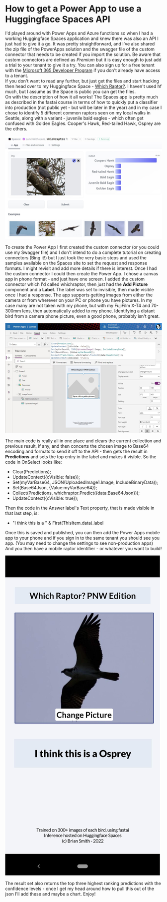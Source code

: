 # How to get a Power App to use a Huggingface Spaces API

I'd played around with Power Apps and Azure functions so when I had a working Huggingface Spaces application and knew there was also an API I just had to give it a go. It was pretty straightforward, and I've also shared the zip file of the PowerApps solution and the swagger file of the custom connector that needs to be created if you import the solution.  Be aware that custom connectors are defined as *Premium* but it is easy enough to just add a trial to your tenant to give it a try.  You can also sign up for a free tenant with the [Microsoft 365 Developer Program](https://developer.microsoft.com/en-us/microsoft-365/dev-program) if you don't already have access to a tenant.<br>
If you don't want to read any further, but just get the files and start hacking then head over to my Huggingface Space - [Which Raptor?](https://huggingface.co/spaces/LunchWithaLens/whichraptor). I haven't used hf much, but I assume as the Space is public you can get the files.<br>
On with the description of how it all works! The Spaces app is pretty much as described in the fastai course in terms of how to quickly put a classifier into production (not public yet - but will be later in the year) and in my case I chose to identify 5 different common raptors seen on my local walks in Seattle, along with a variant - juvenile bald eagles - which often get confused with Golden Eagles.  Cooper's Hawk, Red-tailed Hawk, Osprey are the others.<br>

 ![The application showing the samples and an identified Cooper's Hawk in my garden](/images/hfSpacess.jpg "Huggingface Spaces - Which Raptor")<br>

To create the Power App I first created the custom connector (or you could use my Swagger file) and I don't intend to do a complete tutorial on creating connectors (Bing it!) but I just took the very basic steps and used the samples available on the Spaces site to set the request and response formats.  I might revisit and add more details if there is interest. Once I had the custom connector I could then create the Power App.  I chose a canvas app in phone format - and just have one screen. I added the custom connector which I'd called whichraptor, then just had the **Add Picture** component and a **Label**.  The label was set to invisible, then made visible once I had a response.  The app supports getting images from either the camera or from wherever on your PC or phone you have pictures.  In my case many are not taken with my phone, but with my FujiFilm X-T4 and 70-300mm lens, then automatically added to my phone.  Identifying a distant bird from a camera phone picture, even a good phone, probably isn't great.<br>

![The application development environment with the interesting stuff showing](/images/powerappdev.jpg "Power Apps screen and app")<br>

The main code is really all in one place and clears the current collection and previous result, if any, and then concerts the chosen image to Base64 encoding and formats to send it off to the API - then gets the result in **Predictions** and sets the top entry in the label and makes it visible.  So the code in OnSelect looks like:<br>

* Clear(Predictions);
* UpdateContext({cVisible: false}); 
* Set(myVarBase64, JSON(UploadedImage1.Image, IncludeBinaryData));
* Set(Base64Json, {Value:myVarBase64});
* Collect(Predictions, whichraptor.Predict({data:Base64Json}));
* UpdateContext({cVisible: true}); 

Then the code in the Answer label's Text property, that is made visible in that last step, is:<br>

* "I think this is a " & First(ThisItem.data).label

Once this is saved and published, you can then add the Power Apps mobile app to your phone and if you sign in to the same tenant you should see you app. (You may need to change the settings to see non-production apps) And you then have a mobile raptor identifier - or whatever you want to build!<br>

![The mobile app - and a good ID of an Osprey](/images/mobilewhichraptor.jpg "An Osprey Identied! (I must fix that 'a')")<br>

The result set also returns the top three highest ranking predictions with the confidence levels - once I get my head around how to pull this out of the json I'll add these and maybe a chart. Enjoy!